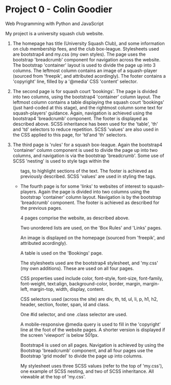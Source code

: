 # Project 0 - Colin Goodier

Web Programming with Python and JavaScript

My project is a university squash club website. 

1) The homepage has title (University Squash Club), and some information on club membership fees, and the club box-league.
     Stylesheets used are bootstrap4 and my.css (my own styles). The page uses the bootstrap 'breadcrumb' component for 
     navigation across the website. The bootstrap 'container' layout is used to divide the page up into 3 columns. The leftmost
     column contains an image of a squash-player (sourced from 'freepik', and attributed acordingly). The footer contains 
     a 'copyright' line, filled by a '@media' CSS 'content' selector.
     
2) The second page is for squash court 'bookings'. The page is divided into two columns, using the bootstrap4 'container'
     column layout. The leftmost column contains a table displaying the squash court 'bookings' (just hard-coded at this stage),
     and the rightmost column some text for squash-players' guidance. Again, navigation is achieved using the bootstrap4 
     'breadcrumb' component. The footer is displayed as described above. SCSS inheritance has been used for the 'table',
     'th' and 'td' selectors to reduce repetition. SCSS 'values' are also used in the CSS applied to this page, for 'td'and 'th' selectors.

3) The third page is 'rules' for a squash box-league.  Again the bootstrap4 'container' column component is used to divide the
     page up into two columns, and navigation is via the bootstrap 'breadcrumb'. Some use of SCSS 'nesting' is used to style 
     <span> tags within the <ul> tags, to highlight sections of the text. The footer is achieved as previously described. SCSS 'values'
     are used in styling the <span> tags.
     
4) The fourth page is for some 'links' to websites of interest to squash-players. Again the page is divided into two columns 
     using the bootstrap 'container' column layout. Navigation is by the bootstrap 'breadcrumb' component. The footer is 
     achieved as described for the previous pages.
     
     4 pages comprise the website, as described above.
     
      Two unordered lists are used, on the 'Box Rules' and 'Links' pages.
     
     An image is displayed on the homepage (sourced from 'freepik', and attributed acordingly).
     
     A table is used on the 'Bookings' page.
     
     The stylesheets used are the bootstrap4 stylesheet, and 'my.css' (my own additions). These are used on all four pages.
     
     CSS properties used include color, font-style, font-size, font-family, font-weight, text:align, background-color, border, 
	    margin, margin-left, margin-top, width, display, content.
          
     CSS selectors used (across the site) are div, th, td, ul, li, p, h1, h2, header, section, footer, span, id and class.
  	    
     One #id selector, and one .class selector are used.
          
     A mobile-responsive @media query is used to fill in the 'copyright' line at the foot of the website pages. A shorter version
     is displayed if the screen 'viewport'  is below 501px.
     
     Bootstrap4 is used on all pages. Navigation is achieved by using the Bootstrap 'breadcrumb' component, and all four 
     pages use the Bootstrap 'grid model' to divide the page up into columns.
     
     My stylesheet uses three SCSS values (refer to the top of 'my.css'), one example of SCSS nesting, and two of SCSS inheritance.
     All viewable at the top of 'my.css'.
     
     
     
     
     
     
     